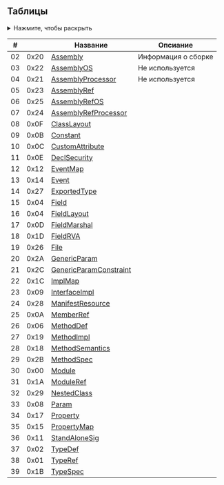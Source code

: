 ## Таблицы
<details>
   <summary>Нажмите, чтобы раскрыть</summary>
  
  - [ ] 0x00 Module 
  - [x] 0x01 TypeRef  
  - [ ] 0x02 TypeDef
  - [x] 0x03 -
  - [ ] 0x04 Field
  - [x] 0x05 -
  - [ ] 0x06 MethodDef
  - [x] 0x07 -
  - [ ] 0x08 Param
  - [ ] 0x09 InterfaceImpl
  - [ ] 0x0A MemberRef
  - [ ] 0x0B Constant
  - [ ] 0x0C CustomAttribute
  - [ ] 0x0D FieldMarshal
  - [ ] 0x0E DeclSecurity
  - [ ] 0x0F ClassLayout
  - [ ] 0x10 FieldLayout
  - [ ] 0x11 StandAloneSig
  - [ ] 0x12 EventMap
  - [x] 0x13 -
  - [ ] 0x14 Event
  - [ ] 0x15 PropertyMap
  - [ ] 0x16 -
  - [ ] 0x17 Property
  - [ ] 0x18 MethodSemantics
  - [ ] 0x19 MethodImpl
  - [ ] 0x1A ModuleRef
  - [ ] 0x1B TypeSpec
  - [ ] 0x1C ImplMap
  - [ ] 0x1D FieldRVA
  - [x] 0x1E -
  - [x] 0x1F -
  - [x] 0x20 Assembly
  - [ ] 0x21 AssemblyProcessor
  - [x] 0x22 AssemblyOS
  - [ ] 0x23 AssemblyRef
  - [ ] 0x24 AssemblyRefProcessor
  - [ ] 0x25 AssemblyRefOS
  - [ ] 0x26 File
  - [ ] 0x27 ExportedType
  - [ ] 0x28 ManifestResource
  - [ ] 0x29 NestedClass
  - [ ] 0x2A GenericParam
  - [ ] 0x2B MethodSpec
  - [ ] 0x2C GenericParamConstraint
</details>


|# |    | Название                                          |Опсиание            |
|--|----|---------------------------------------------------|--------------------|
|02|0x20|[Assembly](Assembly.md)                            |Информация о сборке |
|03|0x22|[AssemblyOS](AssemblyOS.md)                        |Не используется     |
|04|0x21|[AssemblyProcessor](AssemblyProcessor.md)          |Не используется     |
|05|0x23|[AssemblyRef](AssemblyRef.md)                      |                    |
|06|0x25|[AssemblyRefOS](AssemblyRefOS.md)                  |                    |
|07|0x24|[AssemblyRefProcessor](AssemblyRefProcessor.md)    |                    |
|08|0x0F|[ClassLayout](ClassLayout.md)                      |                    |
|09|0x0B|[Constant](Constant.md)                            |                    |
|10|0x0C|[CustomAttribute](CustomAttribute.md)              |                    |
|11|0x0E|[DeclSecurity](DeclSecurity.md)                    |                    |
|12|0x12|[EventMap](EventMap.md)                            |                    |
|13|0x14|[Event](Event.md)                                  |                    |
|14|0x27|[ExportedType](ExportedType.md)                    |                    |
|15|0x04|[Field](Field.md)                                  |                    |
|16|0x04|[FieldLayout](FieldLayout.md)                      |                    |
|17|0x0D|[FieldMarshal](FieldMarshal.md)                    |                    |
|18|0x1D|[FieldRVA](FieldRVA.md)                            |                    |
|19|0x26|[File](File.md)                                    |                    |
|20|0x2A|[GenericParam](GenericParam.md)                    |                    |
|21|0x2C|[GenericParamConstraint](GenericParamConstraint.md)|                    |
|22|0x1C|[ImplMap](ImplMap.md)                              |                    |
|23|0x09|[InterfaceImpl](InterfaceImpl.md)                  |                    |
|24|0x28|[ManifestResource](ManifestResource.md)            |                    |
|25|0x0A|[MemberRef](MemberRef.md)                          |                    |
|26|0x06|[MethodDef](MethodDef.md)                          |                    |
|27|0x19|[MethodImpl](MethodImpl.md)                        |                    |
|28|0x18|[MethodSemantics](MethodSemantics.md)              |                    |
|29|0x2B|[MethodSpec](MethodSpec.md)                        |                    |
|30|0x00|[Module](Module.md)                                |                    |
|31|0x1A|[ModuleRef](ModuleRef.md)                          |                    |
|32|0x29|[NestedClass](NestedClass.md)                      |                    |
|33|0x08|[Param](Param.md)                                  |                    |
|34|0x17|[Property](Property.md)                            |                    |
|35|0x15|[PropertyMap](PropertyMap.md)                      |                    |
|36|0x11|[StandAloneSig](StandAloneSig.md)                  |                    |
|37|0x02|[TypeDef](TypeDef.md)                              |                    |
|38|0x01|[TypeRef](TypeRef.md)                              |                    |
|39|0x1B|[TypeSpec](TypeSpec.md)                            |                    |
